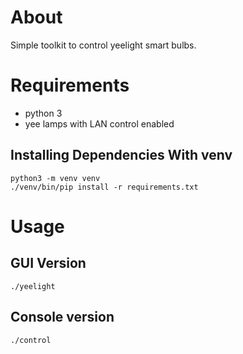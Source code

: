 # About

Simple toolkit to control yeelight smart bulbs.


# Requirements

- python 3
- yee lamps with LAN control enabled

## Installing Dependencies With venv

    python3 -m venv venv
    ./venv/bin/pip install -r requirements.txt

# Usage

## GUI Version 

    ./yeelight

## Console version

    ./control 
